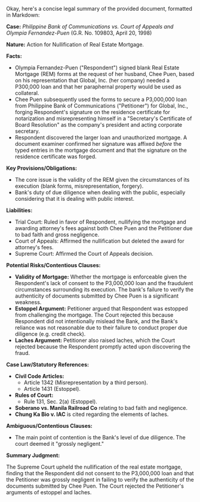Okay, here's a concise legal summary of the provided document, formatted in Markdown:

**Case:** *Philippine Bank of Communications vs. Court of Appeals and Olympia Fernandez-Puen* (G.R. No. 109803, April 20, 1998)

**Nature:** Action for Nullification of Real Estate Mortgage.

**Facts:**

*   Olympia Fernandez-Puen ("Respondent") signed blank Real Estate Mortgage (REM) forms at the request of her husband, Chee Puen, based on his representation that Global, Inc. (her company) needed a P300,000 loan and that her paraphernal property would be used as collateral.
*   Chee Puen subsequently used the forms to secure a P3,000,000 loan from Philippine Bank of Communications ("Petitioner") for Global, Inc., forging Respondent's signature on the residence certificate for notarization and misrepresenting himself in a "Secretary's Certificate of Board Resolution" as the company's president and acting corporate secretary.
*   Respondent discovered the larger loan and unauthorized mortgage. A document examiner confirmed her signature was affixed *before* the typed entries in the mortgage document and that the signature on the residence certificate was forged.

**Key Provisions/Obligations:**

*   The core issue is the validity of the REM given the circumstances of its execution (blank forms, misrepresentation, forgery).
*   Bank's duty of due diligence when dealing with the public, especially considering that it is dealing with public interest.

**Liabilities:**

*   Trial Court: Ruled in favor of Respondent, nullifying the mortgage and awarding attorney's fees against both Chee Puen and the Petitioner due to bad faith and gross negligence.
*   Court of Appeals: Affirmed the nullification but deleted the award for attorney's fees.
*   Supreme Court: Affirmed the Court of Appeals decision.

**Potential Risks/Contentious Clauses:**

*   **Validity of Mortgage:** Whether the mortgage is enforceable given the Respondent's lack of consent to the P3,000,000 loan and the fraudulent circumstances surrounding its execution. The bank's failure to verify the authenticity of documents submitted by Chee Puen is a significant weakness.
*   **Estoppel Argument:** Petitioner argued that Respondent was estopped from challenging the mortgage. The Court rejected this because Respondent did not intentionally mislead the Bank, and the Bank's reliance was not reasonable due to their failure to conduct proper due diligence (e.g. credit check).
*   **Laches Argument:** Petitioner also raised laches, which the Court rejected because the Respondent promptly acted upon discovering the fraud.

**Case Law/Statutory References:**

*   **Civil Code Articles:**
    *   Article 1342 (Misrepresentation by a third person).
    *   Article 1431 (Estoppel).
*   **Rules of Court:**
    *   Rule 131, Sec. 2(a) (Estoppel).
*   **Soberano vs. Manila Railroad Co** relating to bad faith and negligence.
*   **Chung Ka Bio v. IAC** is cited regarding the elements of laches.

**Ambiguous/Contentious Clauses:**

*   The main point of contention is the Bank's level of due diligence. The court deemed it "grossly negligent."

**Summary Judgment:**

The Supreme Court upheld the nullification of the real estate mortgage, finding that the Respondent did not consent to the P3,000,000 loan and that the Petitioner was grossly negligent in failing to verify the authenticity of the documents submitted by Chee Puen. The Court rejected the Petitioner's arguments of estoppel and laches.
